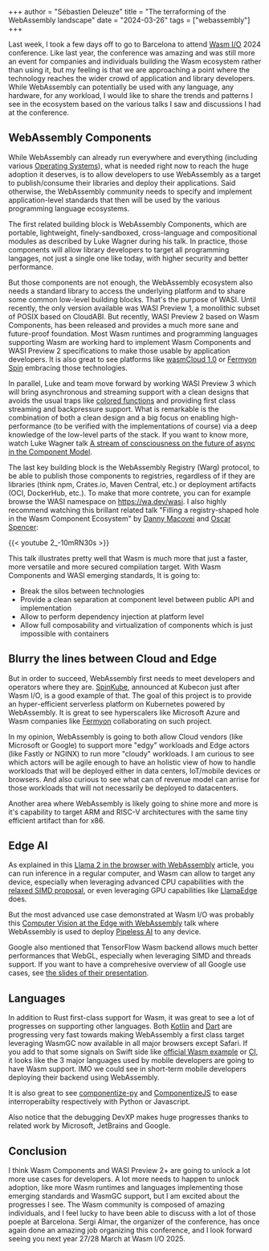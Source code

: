 +++
author = "Sébastien Deleuze"
title = "The terraforming of the WebAssembly landscape"
date = "2024-03-26"
tags = ["webassembly"]
+++

Last week, I took a few days off to go to Barcelona to attend [Wasm I/O](https://wasmio.tech/) 2024 conference. Like last year, the conference was amazing and was still more an event for companies and individuals building the Wasm ecosystem rather than using it, but my feeling is that we are approaching a point where the technology reaches the wider crowd of application and library developers. While WebAssembly can potentially be used with any language, any hardware, for any workload, I would like to share the trends and patterns I see in the ecosystem based on the various talks I saw and discussions I had at the conference.

## WebAssembly Components

While WebAssembly can already run everywhere and everything (including various [Operating Systems](https://copy.sh/v86/)), what is needed right now to reach the huge adoption it deserves, is to allow developers to use WebAssembly as a target to publish/consume their libraries and deploy their applications. Said otherwise, the WebAssembly community needs to specify and implement application-level standards that then will be used by the various programming language ecosystems.

The first related building block is WebAssembly Components, which are portable, lightweight, finely-sandboxed, cross-language and compositional modules as described by Luke Wagner during his talk. In practice, those components will allow library developers to target all programming langages, not just a single one like today, with higher security and better performance.

But those components are not enough, the WebAssembly ecosystem also needs a standard library to access the underlying platform and to share some common low-level building blocks. That's the purpose of WASI. Until recently, the only version available was WASI Preview 1, a monolithic subset of POSIX based on CloudABI. But recently, WASI Preview 2 based on Wasm Components, has been released and provides a much more sane and future-proof foundation. Most Wasm runtimes and programming languages supporting Wasm are working hard to implement Wasm Components and WASI Preview 2 specifications to make those usable by application developers. It is also great to see platforms like [wasmCloud 1.0](https://wasmcloud.com/blog/wasmcloud-1-brings-components-to-enterprise) or [Fermyon Spin](https://www.fermyon.com/spin) embracing those technologies.

In parallel, Luke and team move forward by working WASI Preview 3 which will bring asynchronous and streaming support with a clean designs that avoids the usual traps like [colored functions](https://journal.stuffwithstuff.com/2015/02/01/what-color-is-your-function/) and providing first class streaming and backpressure support. What is remarkable is the combination of both a clean design and a big focus on enabling high-performance (to be verified with the implementations of course) via a deep knowledge of the low-level parts of the stack. If you want to know more, watch Luke Wagner talk [A stream of consciousness on the future of async in the Component Model](https://www.youtube.com/watch?v=y3x4-nQeXxc&feature=youtu.be). 

The last key building block is the WebAssembly Registry (Warg) protocol, to be able to publish those components to registries, regardless of if they are libraries (think npm, Crates.io, Maven Central, etc.) or deployment artifacts (OCI, DockerHub, etc.). To make that more contrete, you can for example browse the WASI namespace on https://wa.dev/wasi. I also highly recommend watching this brillant related talk "Filling a registry-shaped hole in the Wasm Component Ecosystem" by [Danny Macovei](https://2024.wasmio.tech/speakers/danny-macovei/) and [Oscar Spencer](https://2024.wasmio.tech/speakers/oscar-spencer/):

{{< youtube 2_-10mRN30s >}}

This talk illustrates pretty well that Wasm is much more that just a faster, more versatile and more secured compilation target. With Wasm Components and WASI emerging standards, It is going to:
 - Break the silos between technologies
 - Provide a clean separation at component level between public API and implementation
 - Allow to perform dependency injection at platform level
 - Allow full composability and virtualization of components which is just impossible with containers

## Blurry the lines between Cloud and Edge

But in order to succeed, WebAssembly first needs to meet developers and operators where they are. [SpinKube](https://www.spinkube.dev/), announced at Kubecon just after Wasm I/O, is a good example of that. The goal of this project is to provide an hyper-efficient serverless platform on Kubernetes powered by WebAssembly. It is great to see hyperscalers like Microsoft Azure and Wasm companies like [Fermyon](https://www.fermyon.com/) collaborating on such project.

In my opinion, WebAssembly is going to both allow Cloud vendors (like Microsoft or Google) to support more "edgy" workloads and Edge actors (like Fastly or NGINX) to run more "cloudy" workloads. I am curious to see which actors will be agile enough to have an holistic view of how to handle workloads that will be deployed either in data centers, IoT/mobile devices or browsers. And also curious to see what can of revenue model can arrise for those workloads that will not necessarily be deployed to datacenters.

Another area where WebAssembly is likely going to shine more and more is it's capability to target ARM and RISC-V architectures with the same tiny efficient artifact than for x86.

## Edge AI

As explained in this [Llama 2 in the browser with WebAssembly](https://inference.wasmlabs.dev/) article, you can run inference in a regular computer, and Wasm can allow to target any device, especially when leveraging advanced CPU capabilities with the [relaxed SIMD proposal](https://github.com/WebAssembly/relaxed-simd/blob/main/proposals/relaxed-simd/Overview.md), or even leveraging GPU capabilities like [LlamaEdge](https://llamaedge.com/) does.

But the most advanced use case demonstrated at Wasm I/O was probably this [Computer Vision at the Edge with WebAssembly](https://speakerdeck.com/angelmmiguel/computer-vision-at-the-edge-with-webassembly) talk where WebAssembly is used to deploy [Pipeless AI](https://www.pipeless.ai/) to any device.

Google also mentioned that TensorFlow Wasm backend allows much better performances that WebGL, especially when leveraging SIMD and threads support. If you want to have a comprehesive overview of all Google use cases, see [the slides of their presentation](https://docs.google.com/presentation/d/1bnYntCeekIev8hZnizixvLPUV7ljfJ2hNO6vBOcnXlE/edit?usp=sharing).

## Languages

In addition to Rust first-class support for Wasm, it was great to see a lot of progresses on supporting other languages. Both [Kotlin](https://docs.google.com/presentation/d/1oOSllgZ94tyMMmYbaxM2Ri7Kg1iekQCFngnDCqo-5H4/edit?usp=sharing) and [Dart](https://docs.google.com/presentation/d/1AOaMuhbrBG8uynJSMRZU4xdl5e1t_fTqBeupPVAmYs4/edit#slide=id.p) are progressing very fast towards making WebAssembly a first class target leveraging WasmGC now available in all major browsers except Safari. If you add to that some signals on Swift side like [official Wasm example](https://github.com/apple/swift-for-wasm-examples) or [CI](https://ci.swift.org/job/oss-swift-pr-test-crosscompile-wasm-ubuntu-20_04/), it looks like the 3 major languages used by mobile developers are going to have Wasm support. IMO we could see in short-term mobile developers deploying their backend using WebAssembly.

It is also great to see [componentize-py](https://github.com/bytecodealliance/componentize-py) and [ComponentizeJS](https://github.com/bytecodealliance/ComponentizeJS) to ease interroperabilty respectively with Python or Javascript.

Also notice that the debugging DevXP makes huge progresses thanks to related work by Microsoft, JetBrains and Google.

## Conclusion

I think Wasm Components and WASI Preview 2+ are going to unlock a lot more use cases for developers. A lot more needs to happen to unlock adoption, like more Wasm runtimes and languages implementing those emerging standards and WasmGC support, but I am excited about the progresses I see. The Wasm community is composed of amazing individuals, and I feel lucky to have been able to discuss with a lot of those poeple at Barcelona. Sergi Almar, the organizer of the conference, has once again done an amazing job organizing this conference, and I look forward seeing you next year 27/28 March at Wasm I/O 2025.

